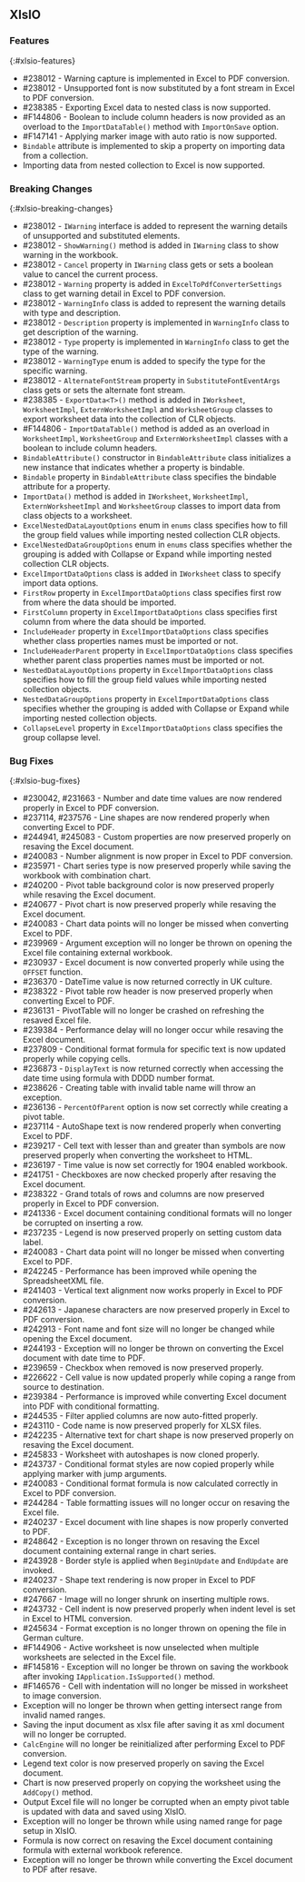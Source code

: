 ## XlsIO

### Features
{:#xlsio-features}

* \#238012 - Warning capture is implemented in Excel to PDF conversion.
* \#238012 - Unsupported font is now substituted by a font stream in Excel to PDF conversion.
* \#238385 - Exporting Excel data to nested class is now supported.
* \#F144806 - Boolean to include column headers is now provided as an overload to the `ImportDataTable()` method with `ImportOnSave` option.
* \#F147141 - Applying marker image with auto ratio is now supported.
* `Bindable` attribute is implemented to skip a property on importing data from a collection.
* Importing data from nested collection to Excel is now supported.


### Breaking Changes
{:#xlsio-breaking-changes}

* \#238012 - `IWarning` interface is added to represent the warning details of unsupported and substituted elements.
* \#238012 - `ShowWarning()` method is added in `IWarning` class to show warning in the workbook.
* \#238012 - `Cancel` property in `IWarning` class gets or sets a boolean value to cancel the current process.
* \#238012 - `Warning` property is added in `ExcelToPdfConverterSettings` class to get warning detail in Excel to PDF conversion.
* \#238012 - `WarningInfo` class is added to represent the warning details with type and description.
* \#238012 - `Description` property is implemented in `WarningInfo` class to get description of the warning.
* \#238012 - `Type` property is implemented in `WarningInfo` class to get the type of the warning.
* \#238012 - `WarningType` enum is added to specify the type for the specific warning.
* \#238012 - `AlternateFontStream` property in `SubstituteFontEventArgs` class gets or sets the alternate font stream.
* \#238385 - `ExportData<T>()` method is added in `IWorksheet`, `WorksheetImpl`, `ExternWorksheetImpl` and `WorksheetGroup` classes to export worksheet data into the collection of CLR objects.
* \#F144806 - `ImportDataTable()` method is added as an overload in `WorksheetImpl`, `WorksheetGroup` and `ExternWorksheetImpl` classes with a boolean to include column headers.
* `BindableAttribute()` constructor in `BindableAttribute` class initializes a new instance that indicates whether a property is bindable.
* `Bindable` property in `BindableAttribute` class specifies the bindable attribute for a property.
* `ImportData()` method is added in `IWorksheet`, `WorksheetImpl`, `ExternWorksheetImpl` and `WorksheetGroup` classes to import data from class objects to a worksheet.
* `ExcelNestedDataLayoutOptions` enum in `enums` class specifies how to fill the group field values while importing nested collection CLR objects.
* `ExcelNestedDataGroupOptions` enum in `enums` class specifies whether the grouping is added with Collapse or Expand while importing nested collection CLR objects.
* `ExcelImportDataOptions` class is added in `IWorksheet` class to specify import data options.
* `FirstRow` property in `ExcelImportDataOptions` class specifies first row from where the data should be imported.
* `FirstColumn` property in `ExcelImportDataOptions` class specifies first column from where the data should be imported.
* `IncludeHeader` property in `ExcelImportDataOptions` class specifies whether class properties names must be imported or not.
* `IncludeHeaderParent` property in `ExcelImportDataOptions` class specifies whether parent class properties names must be imported or not.
* `NestedDataLayoutOptions` property in `ExcelImportDataOptions` class specifies how to fill the group field values while importing nested collection objects.
* `NestedDataGroupOptions` property in `ExcelImportDataOptions` class specifies whether the grouping is added with Collapse or Expand while importing nested collection objects.
* `CollapseLevel` property in `ExcelImportDataOptions` class specifies the group collapse level.


### Bug Fixes
{:#xlsio-bug-fixes}

* \#230042, \#231663 - Number and date time values are now rendered properly in Excel to PDF conversion.
* \#237114, \#237576 - Line shapes are now rendered properly when converting Excel to PDF.
* \#244941, \#245083 - Custom properties are now preserved properly on resaving the Excel document.
* \#240083 - Number alignment is now proper in Excel to PDF conversion.
* \#235971 - Chart series type is now preserved properly while saving the workbook with combination chart.
* \#240200 - Pivot table background color is now preserved properly while resaving the Excel document.
* \#240677 - Pivot chart is now preserved properly while resaving the Excel document.
* \#240083 - Chart data points will no longer be missed when converting Excel to PDF.
* \#239969 - Argument exception will no longer be thrown on opening the Excel file containing external workbook.
* \#230937 - Excel document is now converted properly while using the `OFFSET` function.
* \#236370 - DateTime value is now returned correctly in UK culture.
* \#238322 - Pivot table row header is now preserved properly when converting Excel to PDF.
* \#236131 - PivotTable will no longer be crashed on refreshing the resaved Excel file.
* \#239384 - Performance delay will no longer occur while resaving the Excel document.
* \#237809 - Conditional format formula for specific text is now updated properly while copying cells.
* \#236873 - `DisplayText` is now returned correctly when accessing the date time using formula with DDDD number format.
* \#238626 - Creating table with invalid table name will throw an exception.
* \#236136 - `PercentOfParent` option is now set correctly while creating a pivot table.
* \#237114 - AutoShape text is now rendered properly when converting Excel to PDF.
* \#239217 - Cell text with lesser than and greater than symbols are now preserved properly when converting the worksheet to HTML.
* \#236197 - Time value is now set correctly for 1904 enabled workbook.
* \#241751 - Checkboxes are now checked properly after resaving the Excel document.
* \#238322 - Grand totals of rows and columns are now preserved properly in Excel to PDF conversion.
* \#241336 - Excel document containing conditional formats will no longer be corrupted on inserting a row.
* \#237235 - Legend is now preserved properly on setting custom data label.
* \#240083 - Chart data point will no longer be missed when converting Excel to PDF.
* \#242245 - Performance has been improved while opening the SpreadsheetXML file.
* \#241403 - Vertical text alignment now works properly in Excel to PDF conversion.
* \#242613 - Japanese characters are now preserved properly in Excel to PDF conversion.
* \#242913 - Font name and font size will no longer be changed while opening the Excel document.
* \#244193 - Exception will no longer be thrown on converting the Excel document with date time to PDF.
* \#239659 - Checkbox when removed is now preserved properly.
* \#226622 - Cell value is now updated properly while coping a range from source to destination.
* \#239384 - Performance is improved while converting Excel document into PDF with conditional formatting.
* \#244535 - Filter applied columns are now auto-fitted properly.
* \#243110 - Code name is now preserved properly for XLSX files.
* \#242235 - Alternative text for chart shape is now preserved properly on resaving the Excel document.
* \#245833 - Worksheet with autoshapes is now cloned properly.
* \#243737 - Conditional format styles are now copied properly while applying marker with jump arguments.
* \#240083 - Conditional format formula is now calculated correctly in Excel to PDF conversion.
* \#244284 - Table formatting issues will no longer occur on resaving the Excel file.
* \#240237 - Excel document with line shapes is now properly converted to PDF.
* \#248642 - Exception is no longer thrown on resaving the Excel document containing external range in chart series.
* \#243928 - Border style is applied when `BeginUpdate` and `EndUpdate` are invoked.
* \#240237 - Shape text rendering is now proper in Excel to PDF conversion.
* \#247667 - Image will no longer shrunk on inserting multiple rows.
* \#243732 - Cell indent is now preserved properly when indent level is set in Excel to HTML conversion.
* \#245634 - Format exception is no longer thrown on opening the file in German culture.
* \#F144906 - Active worksheet is now unselected when multiple worksheets are selected in the Excel file.
* \#F145816 - Exception will no longer be thrown on saving the workbook after invoking `IApplication.IsSupported()` method.
* \#F146576 - Cell with indentation will no longer be missed in worksheet to image conversion.
* Exception will no longer be thrown when getting intersect range from invalid named ranges.
* Saving the input document as xlsx file after saving it as xml document will no longer be corrupted.
* `CalcEngine` will no longer be reinitialized after performing Excel to PDF conversion.
* Legend text color is now preserved properly on saving the Excel document.
* Chart is now preserved properly on copying the worksheet using the `AddCopy()` method.
* Output Excel file will no longer be corrupted when an empty pivot table is updated with data and saved using XlsIO.
* Exception will no longer be thrown while using named range for page setup in XlsIO.
* Formula is now correct on resaving the Excel document containing formula with external workbook reference.
* Exception will no longer be thrown while converting the Excel document to PDF after resave.